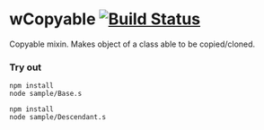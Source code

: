 # wCopyable [![Build Status](https://travis-ci.org/Wandalen/wCopyable.svg?branch=master)](https://travis-ci.org/Wandalen/wCopyable)

Copyable mixin. Makes object of a class able to be copied/cloned.

### Try out
```
npm install
node sample/Base.s
```
```
npm install
node sample/Descendant.s
```





